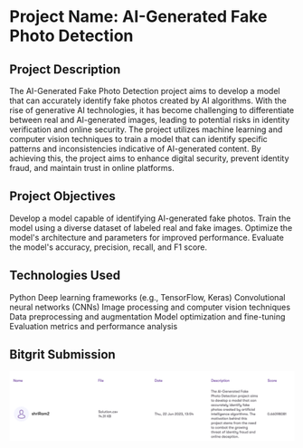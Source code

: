 # Project Name: AI-Generated Fake Photo Detection
## Project Description

The AI-Generated Fake Photo Detection project aims to develop a model that can accurately identify fake photos created by AI algorithms. With the rise of generative AI technologies, it has become challenging to differentiate between real and AI-generated images, leading to potential risks in identity verification and online security. The project utilizes machine learning and computer vision techniques to train a model that can identify specific patterns and inconsistencies indicative of AI-generated content. By achieving this, the project aims to enhance digital security, prevent identity fraud, and maintain trust in online platforms.
## Project Objectives

Develop a model capable of identifying AI-generated fake photos.
Train the model using a diverse dataset of labeled real and fake images.
Optimize the model's architecture and parameters for improved performance.
Evaluate the model's accuracy, precision, recall, and F1 score.

## Technologies Used

Python
Deep learning frameworks (e.g., TensorFlow, Keras)
Convolutional neural networks (CNNs)
Image processing and computer vision techniques
Data preprocessing and augmentation
Model optimization and fine-tuning
Evaluation metrics and performance analysis

## Bitgrit Submission 
![Alt Text](https://github.com/ramonshri02/fakeImageDetection/blob/main/Screenshot%202023-06-22%20at%207.33.54%20PM.png)
